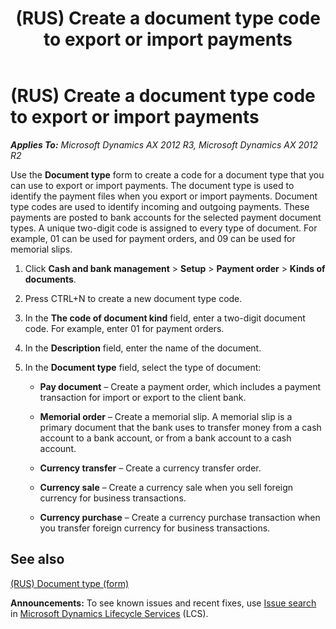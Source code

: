 ﻿---
title: (RUS) Create a document type code to export or import payments
TOCTitle: (RUS) Create a document type code to export or import payments
ms:assetid: 1f884b14-374d-45c6-a45c-50af459aff99
ms:mtpsurl: https://technet.microsoft.com/en-us/library/JJ711456(v=AX.60)
ms:contentKeyID: 49387270
ms.date: 04/18/2014
mtps_version: v=AX.60
f1_keywords:
- import
- export
- document type
---

# (RUS) Create a document type code to export or import payments 


_**Applies To:** Microsoft Dynamics AX 2012 R3, Microsoft Dynamics AX 2012 R2_

Use the **Document type** form to create a code for a document type that you can use to export or import payments. The document type is used to identify the payment files when you export or import payments. Document type codes are used to identify incoming and outgoing payments. These payments are posted to bank accounts for the selected payment document types. A unique two-digit code is assigned to every type of document. For example, 01 can be used for payment orders, and 09 can be used for memorial slips.

1.  Click **Cash and bank management** \> **Setup** \> **Payment order** \> **Kinds of documents**.

2.  Press CTRL+N to create a new document type code.

3.  In the **The code of document kind** field, enter a two-digit document code. For example, enter 01 for payment orders.

4.  In the **Description** field, enter the name of the document.

5.  In the **Document type** field, select the type of document:
    
      - **Pay document** – Create a payment order, which includes a payment transaction for import or export to the client bank.
    
      - **Memorial order** – Create a memorial slip. A memorial slip is a primary document that the bank uses to transfer money from a cash account to a bank account, or from a bank account to a cash account.
    
      - **Currency transfer** – Create a currency transfer order.
    
      - **Currency sale** – Create a currency sale when you sell foreign currency for business transactions.
    
      - **Currency purchase** – Create a currency purchase transaction when you transfer foreign currency for business transactions.

## See also

[(RUS) Document type (form)](https://technet.microsoft.com/en-us/library/jj665436\(v=ax.60\))

  
**Announcements:** To see known issues and recent fixes, use [Issue search](http://go.microsoft.com/fwlink/?linkid=389258) in [Microsoft Dynamics Lifecycle Services](http://go.microsoft.com/fwlink/?linkid=306505) (LCS).


